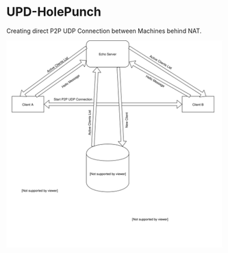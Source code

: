 # UPD-HolePunch
Creating direct P2P UDP Connection between Machines behind NAT.


![Self-editing Diagram](https://github.com/avivfox93/UPD-HolePunch/blob/master/Diagram.svg)
